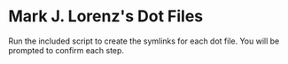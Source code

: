 # Mark J. Lorenz's Dot Files

Run the included script to create the symlinks for each dot file.  You will be prompted to confirm each step.
